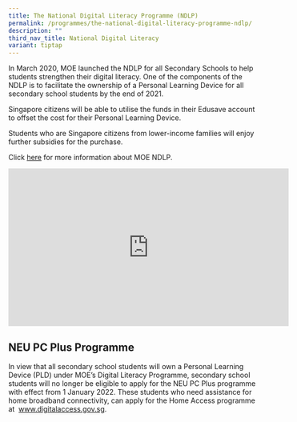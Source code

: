 ```yaml
---
title: The National Digital Literacy Programme (NDLP)
permalink: /programmes/the-national-digital-literacy-programme-ndlp/
description: ""
third_nav_title: National Digital Literacy
variant: tiptap
---
```

<p>In March 2020, MOE launched the NDLP for all Secondary Schools to help
students strengthen their digital literacy. One of the components of the
NDLP is to facilitate the ownership of a Personal Learning Device for all
secondary school students by the end of 2021.</p>
<p>Singapore citizens will be able to utilise the funds in their Edusave
account to&nbsp;offset the cost&nbsp;for their Personal Learning Device.</p>
<p>Students who are Singapore citizens from lower-income families will enjoy
further subsidies for the purchase.&nbsp;</p>
<p>Click&nbsp;<a href="https://www.moe.gov.sg/education-in-sg/educational-technology-journey/edtech-masterplan/digital-literacy-and-technological-skills" rel="noopener noreferrer nofollow" target="_blank">here</a>&nbsp;for
more information about MOE NDLP.</p>
<div class="iframe-wrapper">
<iframe height="315" width="560" allowfullscreen="true" frameborder="0" src="https://www.youtube.com/embed/Qgf76jrMEkQ"></iframe>
</div>
<h2>NEU PC Plus Programme</h2>
<p>In view that all secondary school students will own a Personal Learning
Device (PLD) under MOE’s Digital Literacy Programme, secondary school students
will no longer be eligible to apply for the NEU PC Plus programme with
effect from 1 January 2022. These students who need assistance for home
broadband connectivity, can apply for the Home Access programme at&nbsp;
<a href="http://www.digitalaccess.gov.sg/" rel="noopener noreferrer nofollow" target="_blank">www.digitalaccess.gov.sg</a>.</p>